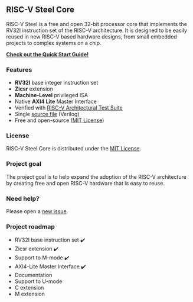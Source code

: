 ## RISC-V Steel Core

RISC-V Steel is a free and open 32-bit processor core that implements the RV32I instruction set of the RISC-V architecture. It is designed to be easily reused in new RISC-V based hardware designs, from small embedded projects to complex systems on a chip.

[**Check out the Quick Start Guide!**](https://riscv-steel.github.io/riscv-steel-core/quick-start-guide/)

### Features

- **RV32I** base integer instruction set
- **Zicsr** extension
- **Machine-Level** privileged ISA
- Native **AXI4 Lite** Master Interface
- Verified with [RISC-V Architectural Test Suite](https://github.com/riscv-non-isa/riscv-arch-test)
- Single [source file](../riscv-steel-core.v) (Verilog)
- Free and open-source ([MIT License](../LICENSE))

### License

RISC-V Steel Core is distributed under the [MIT License](../LICENSE).

### Project goal

The project goal is to help expand the adoption of the RISC-V architecture by creating free and open RISC-V hardware that is easy to reuse.

### Need help?

Please open a [new issue](https://github.com/riscv-steel/riscv-steel-core/issues).

### Project roadmap

- RV32I base instruction set ✔️
- Zicsr extension ✔️
- Support to M-mode ✔️
- AXI4-Lite Master Interface ✔️
- Documentation
- Support to U-mode
- C extension
- M extension
